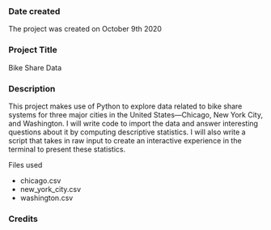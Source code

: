 ### Date created
The project was created on October 9th 2020

### Project Title
Bike Share Data

### Description
This project makes use of Python to explore data related to bike share systems for three major cities in the United States—Chicago, New York City, and Washington. I will write code to import the data and answer interesting questions about it by computing descriptive statistics. I will also write a script that takes in raw input to create an interactive experience in the terminal to present these statistics.

Files used
* chicago.csv
* new_york_city.csv
* washington.csv

### Credits
